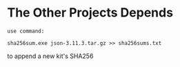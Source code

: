 # The Other Projects Depends

`use command:` 

`sha256sum.exe json-3.11.3.tar.gz >> sha256sums.txt`

to append a new kit's SHA256